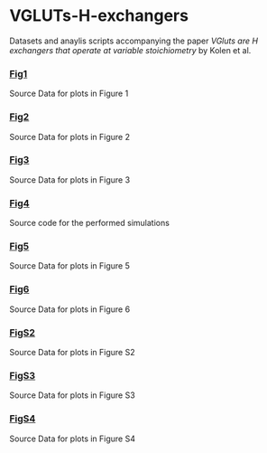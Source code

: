 # VGLUTs-H-exchangers

Datasets and anaylis scripts accompanying the paper *VGluts are H exchangers that operate at variable stoichiometry* by Kolen et al.

### [Fig1](../master/Fig1)
Source Data for plots in Figure 1 
 
### [Fig2](../master/Fig2)
Source Data for plots in Figure 2

### [Fig3](../master/Fig3)
Source Data for plots in Figure 3

### [Fig4](../master/Fig4)
Source code for the performed simulations 

### [Fig5](../master/Fig5)
Source Data for plots in Figure 5

### [Fig6](../master/Fig6)
Source Data for plots in Figure 6

### [FigS2](../master/FigS2)
Source Data for plots in Figure S2

### [FigS3](../master/FigS3)
Source Data for plots in Figure S3

### [FigS4](../master/FigS4)
Source Data for plots in Figure S4

